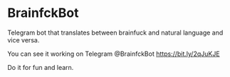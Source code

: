 # BrainfckBot
Telegram bot that translates between brainfuck and natural language and vice versa.

You can see it working on Telegram @BrainfckBot https://bit.ly/2qJuKJE

Do it for fun and learn.
